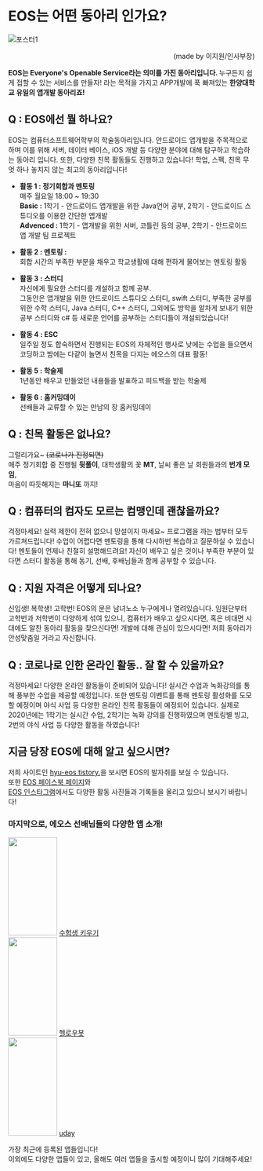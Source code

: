 # EOS는 어떤 동아리 인가요?

![포스터1](https://user-images.githubusercontent.com/20750910/109385798-c4654500-7939-11eb-9610-b1dd0ba97c81.png)

<p style="text-align:right;">(made by 이지원/인사부장)</p>

<b>EOS는 Everyone's Openable Service라는 의미를 가진 동아리입니다. </b> 누구든지 쉽게 접할 수 있는 서비스를 만들자! 라는 목적을 가지고 APP개발에 푹 빠져있는 <b>한양대학교 유일의 앱개발 동아리죠!</b> 

## Q : EOS에선 뭘 하나요?
EOS는 컴퓨터소프트웨어학부의 학술동아리입니다. 안드로이드 앱개발을 주목적으로 하며 이를 위해 서버, 데이터 베이스, iOS 개발 등 다양한 분야에 대해 탐구하고 학습하는 동아리 입니다. 또한, 다양한 친목 활동들도 진행하고 있습니다! 학업, 스펙, 친목 무엇 하나 놓치지 않는 최고의 동아리입니다!

+ <b>활동 1 : 정기회합과 멘토링</b><br>
 매주 월요일 18:00 ~ 19:30  
 <b>Basic : </b>1학기 - 안드로이드 앱개발을 위한 Java언어 공부, 2학기 - 안드로이드 스튜디오를 이용한 간단한 앱개발  
 <b>Advenced : </b>1학기 - 앱개발을 위한 서버, 코틀린 등의 공부, 2학기 - 안드로이드 앱 개발 팀 프로젝트

+ <b>활동 2 : 멘토링 : </b><br>
회합 시간의 부족한 부분을 채우고 학교생활에 대해 편하게 물어보는 멘토링 활동

+ <b>활동 3 : 스터디</b><br>
자신에게 필요한 스터디를 개설하고 함께 공부.  
그동안은 앱개발을 위한 안드로이드 스튜디오 스터디, swift 스터디, 부족한 공부를 위한 수학 스터디, Java 스터디, C++ 스터디, 그외에도 방학을 알차게 보내기 위한 공부 스터디와 c# 등 새로운 언어를 공부하는 스터디들이 개설되었습니다!

+ <b>활동 4 : ESC</b><br>
일주일 정도 합숙하면서 진행되는 EOS의 자체적인 행사로 낮에는 수업을 들으면서 코딩하고 밤에는 다같이 놀면서 친목을 다지는 에오스의 대표 활동!

+ <b>활동 5 : 학술제</b><br>
1년동안 배우고 만들었던 내용들을 발표하고 피드백을 받는 학술제

+ <b>활동 6 : 홈커밍데이</b><br>
선배들과 교류할 수 있는 만남의 장 홈커밍데이

## Q : 친목 활동은 없나요?

그럴리가요~ ~~(코로나가 진정되면)~~  
매주 정기회합 중 진행될 <b>뒷풀이</b>, 대학생활의 꽃 <b>MT</b>, 날씨 좋은 날 회원들과의 <b>번개 모임</b>,  
마음이 따듯해지는 <b>마니또</b> 까지!

## Q : 컴퓨터의 컴자도 모르는 컴맹인데 괜찮을까요?

걱정마세요! 실력 제한이 전혀 없으니 망설이지 마세요~ 프로그램을 까는 법부터 모두 가르쳐드립니다! 수업이 어렵다면 멘토링을 통해 다시하번 복습하고 질문하실 수 있습니다! 멘토들이 언제나 친절히 설명해드려요! 자신이 배우고 싶은 것이나 부족한 부분이 있다면 스터디 활동을 통해 동기, 선배, 후배님들과 함께 공부할 수 있습니다. 

## Q : 지원 자격은 어떻게 되나요?

신입생! 복학생! 고학번! EOS의 문은 남녀노소 누구에게나 열려있습니다. 임원단부터 고학번과 저학번이 다양하게 섞여 있으니, 컴퓨터가 배우고 싶으시다면, 혹은 비대면 시대에도 알찬 동아리 활동을 찾으신다면! 개발에 대해 관심이 있으시다면! 저희 동아리가 안성맞춤일 거라고 자신합니다.

## Q : 코로나로 인한 온라인 활동.. 잘 할 수 있을까요?

걱정마세요! 다양한 온라인 활동들이 준비되어 있습니다! 
실시간 수업과 녹화강의를 통해 풍부한 수업을 제공할 예정입니다. 또한 멘토링  이벤트를 통해 멘토링 활성화를 도모할 예정이며 야식 사업 등 다양한 온라인 친목 활동들이 예정되어 있습니다. 실제로 2020년에는 1학기는 실시간 수업, 2학기는 녹화 강의를 진행하였으며 멘토링별 빙고, 2번의 야식 사업 등 다양한 활동을 하였습니다!

## 지금 당장 EOS에 대해 알고 싶으시면?

저희 사이트인 [hyu-eos tistory.](https://hyu-eos.tistory.com/category)을 보시면 EOS의 발자취를 보실 수 있습니다.  
또한 [EOS 페이스북 페이지](https://www.facebook.com/EveryonesOpenableService/)와  
[EOS 인스타그램](https://www.instagram.com/hyu_eos/)에서도 다양한 활동 사진들과 기록들을 올리고 있으니 보시기 바랍니다!

### 마지막으로, 에오스 선배님들의 다양한 앱 소개!
<img src="https://user-images.githubusercontent.com/20750910/109388421-36de2100-794a-11eb-8224-2e603bddbfc1.png" width="100" height="200"> [수험생 키우기](https://play.google.com/store/apps/details?id=chajunkyu.firstrelease.suheomsaeng20)  
<img src="https://user-images.githubusercontent.com/20750910/109388543-29756680-794b-11eb-9e47-a891bab99d5c.png" width="100" height="200"> [헬로우봇](https://play.google.com/store/apps/details?id=chajunkyu.firstrelease.suheomsaeng20)  
<img src="https://user-images.githubusercontent.com/20750910/109388575-4dd14300-794b-11eb-8ed5-c13b8c89cbb8.png" width="100" height="200"> [uday](https://play.google.com/store/apps/details?id=com.jinypp)  

가장 최근에 등록된 앱들입니다!  
이외에도 다양한 앱들이 있고, 올해도 여러 앱들을 출시할 예정이니 많이 기대해주세요!
